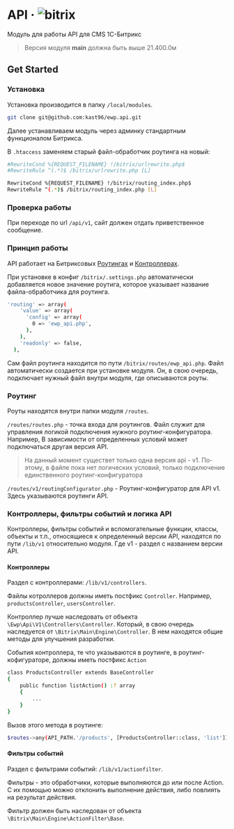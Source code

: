 # API &middot; ![bitrix](https://img.shields.io/badge/bitrix-module-orange)

Модуль для работы API для CMS 1C-Битрикс


> Версия модуля **main** должна быть выше 21.400.0м

## Get Started

### Установка

Установка производится в папку `/local/modules`.

```sh
git clone git@github.com:kast96/ewp.api.git
```

Далее устанавливаем модуль через админку стандартным функционалом Битрикса.

В `.htaccess` заменяем старый файл-обработчик роутинга на новый:
```sh
#RewriteCond %{REQUEST_FILENAME} !/bitrix/urlrewrite.php$
#RewriteRule ^(.*)$ /bitrix/urlrewrite.php [L]

RewriteCond %{REQUEST_FILENAME} !/bitrix/routing_index.php$
RewriteRule ^(.*)$ /bitrix/routing_index.php [L]
```

### Проверка работы

При переходе по url `/api/v1`, сайт должен отдать приветственное сообщение.

### Принцип работы

API работает на Битриксовых [Роутингах](https://dev.1c-bitrix.ru/learning/course/index.php?COURSE_ID=43&CHAPTER_ID=013764&LESSON_PATH=3913.3516.5062.13764) и [Контроллерах](https://dev.1c-bitrix.ru/learning/course/index.php?COURSE_ID=43&CHAPTER_ID=03750&LESSON_PATH=3913.3516.5062.3750).

При установке в конфиг `/bitrix/.settings.php` автоматически добавляется новое значение роутига, которое указывает название файла-обработчика для роутинга.
```sh
'routing' => array(
    'value' => array(
      'config' => array(
        0 => 'ewp_api.php',
      ),
    ),
    'readonly' => false,
  ),
```

Сам файл роутинга находится по пути `/bitrix/routes/ewp_api.php`. Файл автоматически создается при установке модуля.
Он, в свою очередь, подключает нужный файл внутри модуля, где описываются роуты.

### Роутинг

Роуты находятся внутри папки модуля `/routes`.

`/routes/routes.php` - точка входа для роутингов. Файл служит для управления логикой подключения нужного роутинг-конфигуратора.
Например, В зависимости от определенных условий может подключаться другая версия API.
> На данный момент существет только одна версия api - v1. По-этому, в файле пока нет логических условий, только подключение единственного роутинг-конфигуратора

`/routes/v1/routingConfigurator.php` - Роутинг-конфигуратор для API v1. Здесь указываются роутинги API.

### Контроллеры, фильтры событий и логика API

Контроллеры, фильтры событий и вспомогательные функции, классы, объекты и т.п., относящиеся к определенный версии API, находятся по пути `/lib/v1` относительно модуля.
Где v1 - раздел с названием версии API.

#### Контроллеры

Раздел с контроллерами: `/lib/v1/controllers`.

Файлы котроллеров должны иметь постфикс `Controller`. Например, `productsController`, `usersController`.

Контроллер лучше наследовать от объекта `\Ewp\Api\V1\Controllers\Controller`. Который, в свою очередь наследуется от `\Bitrix\Main\Engine\Controller`. В нем находятся общие методы для улучшения разработки.

События контроллера, те что указываются в роутинге, в роутинг-кофигураторе, должны иметь постфикс `Action`
```sh
class ProductsController extends BaseController
{
    public function listAction() :? array
    {
        ...
    }
}
```

Вызов этого метода в роутинге:

```sh
$routes->any(API_PATH.'/products', [ProductsController::class, 'list'])->methods(['GET', 'OPTIONS']);
```

#### Фильтры событий

Раздел с фильтрами событий: `/lib/v1/actionfilter`.

Фильтры - это обработчики, которые выполняются до или после Action. С их помощью можно отклонить выполнение действия, либо повлиять на результат действия.

Фильтр должен быть наследован от объекта `\Bitrix\Main\Engine\ActionFilter\Base`.